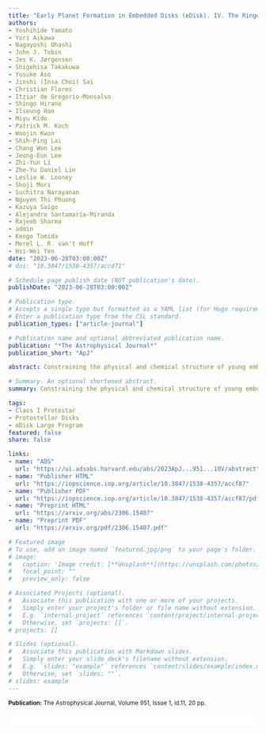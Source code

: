 ```yaml
---
title: "Early Planet Formation in Embedded Disks (eDisk). IV. The Ringed and Warped Structure of the Disk around the Class I Protostar L1489 IRS"
authors:
- Yoshihide Yamato
- Yuri Aikawa
- Nagayoshi Ohashi
- John J. Tobin
- Jes K. Jørgensen
- Shigehisa Takakuwa
- Yusuke Aso
- Jinshi (Insa Choi) Sai
- Christian Flores
- Itziar de Gregorio-Monsalvo
- Shingo Hirano
- Ilseung Han
- Miyu Kido
- Patrick M. Koch
- Woojin Kwon
- Shih-Ping Lai
- Chang Won Lee
- Jeong-Eun Lee
- Zhi-Yun Li
- Zhe-Yu Daniel Lin
- Leslie W. Looney
- Shoji Mori
- Suchitra Narayanan
- Nguyen Thi Phuong
- Kazuya Saigo
- Alejandro Santamaría-Miranda
- Rajeeb Sharma
- admin
- Kengo Tomida
- Merel L. R. van't Hoff
- Hsi-Wei Yen
date: "2023-06-28T03:00:00Z"
# doi: "10.3847/1538-4357/accd71"

# Schedule page publish date (NOT publication's date).
publishDate: "2023-06-28T03:00:00Z"

# Publication type.
# Accepts a single type but formatted as a YAML list (for Hugo requirements).
# Enter a publication type from the CSL standard.
publication_types: ["article-journal"]

# Publication name and optional abbreviated publication name.
publication: "*The Astrophysical Journal*"
publication_short: "ApJ"

abstract: Constraining the physical and chemical structure of young embedded disks is crucial for understanding the earliest stages of planet formation. As part of the Early Planet Formation in Embedded Disks Atacama Large Millimeter/submillimeter Array Large Program, we present high spatial resolution (~0.″1 or ~15 au) observations of the 1.3 mm continuum and 13CO J = 2-1, C18O J = 2-1, and SO J N = 65-54 molecular lines toward the disk around the Class I protostar L1489 IRS. The continuum emission shows a ring-like structure at 56 au from the central protostar and tenuous, optically thin emission extending beyond ~300 au. The 13CO emission traces the warm disk surface, while the C18O emission originates from near the disk midplane. The coincidence of the radial emission peak of C18O with the dust ring may indicate a gap-ring structure in the gaseous disk as well. The SO emission shows a highly complex distribution, including a compact, prominent component at ≲30 au, which is likely to originate from thermally sublimated SO molecules. The compact SO emission also shows a velocity gradient along a direction tilted slightly (~15°) with respect to the major axis of the dust disk, which we interpret as an inner warped disk in addition to the warp around ~200 au suggested by previous work. These warped structures may be formed by a planet or companion with an inclined orbit, or by a gradual change in the angular momentum axis during gas infall.

# Summary. An optional shortened abstract.
summary: Constraining the physical and chemical structure of young embedded disks is crucial for understanding the earliest stages of planet formation. As part of the Early Planet Formation in Embedded Disks Atacama Large Millimeter/submillimeter Array Large Program, we present high spatial resolution (~0.″1 or ~15 au) observations of the 1.3 mm continuum and 13CO J = 2-1, C18O J = 2-1, and SO J N = 65-54 molecular lines toward the disk around the Class I protostar L1489 IRS.

tags:
- Class I Protostar
- Protostellar Disks
- eDisk Large Program
featured: false
share: false

links:
- name: "ADS"
  url: "https://ui.adsabs.harvard.edu/abs/2023ApJ...951...10V/abstract"
- name: "Publisher HTML"
  url: "https://iopscience.iop.org/article/10.3847/1538-4357/accf87"
- name: "Publisher PDF"
  url: "https://iopscience.iop.org/article/10.3847/1538-4357/accf87/pdf"
- name: "Preprint HTML"
  url: "https://arxiv.org/abs/2306.15407"
- name: "Preprint PDF"
  url: "https://arxiv.org/pdf/2306.15407.pdf"

# Featured image
# To use, add an image named `featured.jpg/png` to your page's folder. 
# image:
#   caption: 'Image credit: [**Unsplash**](https://unsplash.com/photos/jdD8gXaTZsc)'
#   focal_point: ""
#   preview_only: false

# Associated Projects (optional).
#   Associate this publication with one or more of your projects.
#   Simply enter your project's folder or file name without extension.
#   E.g. `internal-project` references `content/project/internal-project/index.md`.
#   Otherwise, set `projects: []`.
# projects: []

# Slides (optional).
#   Associate this publication with Markdown slides.
#   Simply enter your slide deck's filename without extension.
#   E.g. `slides: "example"` references `content/slides/example/index.md`.
#   Otherwise, set `slides: ""`.
# slides: example
---
```


<!-- Add the publication's **full text** or **supplementary notes** here. You can use rich formatting such as including [code, math, and images](https://docs.hugoblox.com/content/writing-markdown-latex/). -->
<sup>**Publication:**  The Astrophysical Journal, Volume 951, Issue 1, id.11, 20 pp.</sup>

<html>
  <style>
    section {
        background: white;
        color: black;
        border-radius: 1em;
        padding: 1em;
        left: 50% }
    #inner {
        display: inline-block;
        display: flex;
        align-items: center;
        justify-content: center }
  </style>
  <section>
    <div id="inner">
      <script type='text/javascript' src='https://d1bxh8uas1mnw7.cloudfront.net/assets/embed.js'></script>
        <span style="float:center"; 
          class="__dimensions_badge_embed__" 
          data-doi="10.3847/1538-4357/accd71" 
          data-hide-zero-citations="false" 
          data-legend="always">
        </span>
      <script async src="https://badge.dimensions.ai/badge.js" charset="utf-8"></script>
    </div>
  </section>